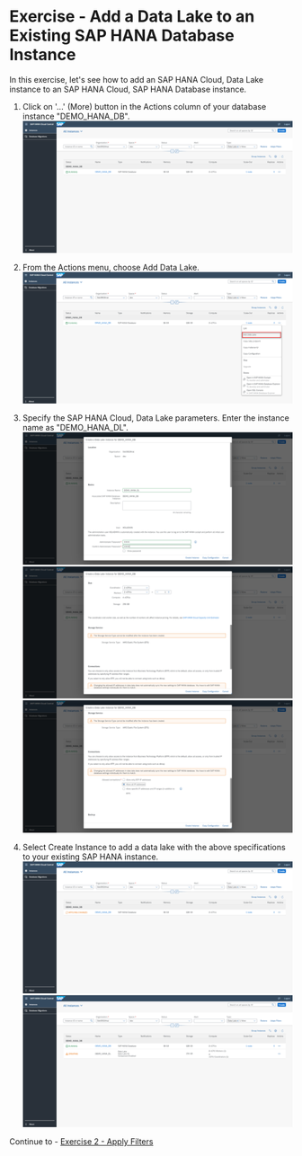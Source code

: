  # Exercise - Add a Data Lake to an Existing SAP HANA Database Instance
In this exercise, let's see how to add an SAP HANA Cloud, Data Lake instance to an SAP HANA Cloud, SAP HANA Database instance.

1. Click on '...' (More) button in the Actions column of your database instance "DEMO_HANA_DB".
    <kbd>
    ![](./images/1.png)
    </kbd>
    
2. From the Actions menu, choose Add Data Lake.
    <kbd>
    ![](./images/2.png)
    </kbd>
    
3. Specify the SAP HANA Cloud, Data Lake parameters. Enter the instance name as "DEMO_HANA_DL".
    <kbd>
    ![](./images/3.png)
    </kbd>
    <kbd>
    ![](./images/4.png)
    </kbd>
    <kbd>
    ![](./images/5.png)
    </kbd>
    
4. Select Create Instance to add a data lake with the above specifications to your existing SAP HANA instance.
    <kbd>
    ![](./images/6.png)
    </kbd>
    <kbd>
    ![](./images/7.png)
    </kbd>
    
Continue to - [Exercise 2 - Apply Filters](../ex1/README.md)



